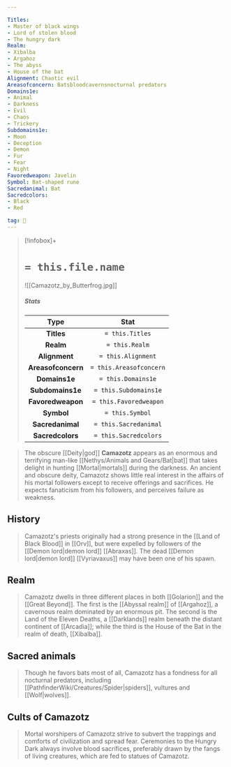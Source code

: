```yaml
---

Titles:
- Master of black wings
- Lord of stolen blood
- The hungry dark
Realm:
- Xibalba
- Argahoz
- The abyss
- House of the bat
Alignment: Chaotic evil
Areasofconcern: Batsbloodcavernsnocturnal predators
Domains1e:
- Animal
- Darkness
- Evil
- Chaos
- Trickery
Subdomains1e:
- Moon
- Deception
- Demon
- Fur
- Fear
- Night
Favoredweapon: Javelin
Symbol: Bat-shaped rune
Sacredanimal: Bat
Sacredcolors:
- Black
- Red

tag: 🙏
---
```


> [!infobox]+
> #  `= this.file.name`
> ![[Camazotz_by_Butterfrog.jpg]]
> ##### Stats
> Type | Stat |
> :---:|:---:|
> **Titles** | `= this.Titles` |
> **Realm** | `= this.Realm` |
> **Alignment** | `= this.Alignment` |
> **Areasofconcern** | `= this.Areasofconcern` |
> **Domains1e** | `= this.Domains1e` |
> **Subdomains1e** | `= this.Subdomains1e` |
> **Favoredweapon** | `= this.Favoredweapon` |
> **Symbol** | `= this.Symbol` |
> **Sacredanimal** | `= this.Sacredanimal` |
> **Sacredcolors** | `= this.Sacredcolors` |



> The obscure [[Deity|god]] **Camazotz** appears as an enormous and terrifying man-like [[Nethys/Animals and Gears/Bat|bat]] that takes delight in hunting [[Mortal|mortals]] during the darkness. An ancient and obscure deity, Camazotz shows little real interest in the affairs of his mortal followers except to receive offerings and sacrifices. He expects fanaticism from his followers, and perceives failure as weakness.



## History

> Camazotz's priests originally had a strong presence in the [[Land of Black Blood]] in [[Orv]], but were expelled by followers of the [[Demon lord|demon lord]] [[Abraxas]]. The dead [[Demon lord|demon lord]] [[Vyriavaxus]] may have been one of his spawn.


## Realm

> Camazotz dwells in three different places in both [[Golarion]] and the [[Great Beyond]]. The first is the [[Abyssal realm]] of [[Argahoz]], a cavernous realm dominated by an enormous pit. The second is the Land of the Eleven Deaths, a [[Darklands]] realm beneath the distant continent of [[Arcadia]]; while the third is the House of the Bat in the realm of death, [[Xibalba]].


## Sacred animals

> Though he favors bats most of all, Camazotz has a fondness for all nocturnal predators, including [[PathfinderWiki/Creatures/Spider|spiders]], vultures and [[Wolf|wolves]].


## Cults of Camazotz

> Mortal worshipers of Camazotz strive to subvert the trappings and comforts of civilization and spread fear. Ceremonies to the Hungry Dark always involve blood sacrifices, preferably drawn by the fangs of living creatures, which are fed to statues of Camazotz.








